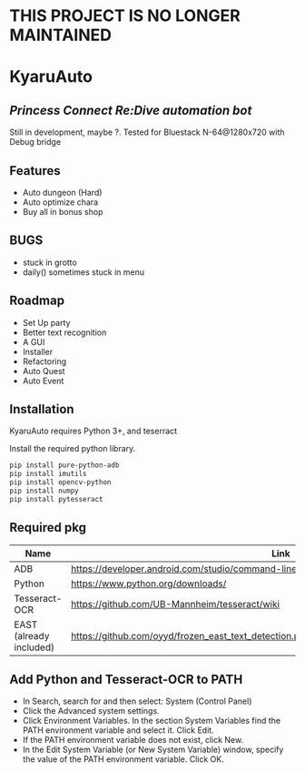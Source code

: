 # THIS PROJECT IS NO LONGER MAINTAINED
# KyaruAuto
## _Princess Connect Re:Dive automation bot_

Still in development, maybe ?. Tested for Bluestack N-64@1280x720 with Debug bridge


## Features
- Auto dungeon (Hard)
- Auto optimize chara
- Buy all in bonus shop

## BUGS
- stuck in grotto
- daily() sometimes stuck in menu

## Roadmap
- Set Up party
- Better text recognition
- A GUI
- Installer
- Refactoring
- Auto Quest
- Auto Event

## Installation
KyaruAuto requires Python 3+, and teserract

Install the required python library.
```sh
pip install pure-python-adb
pip install imutils
pip install opencv-python
pip install numpy
pip install pytesseract
```


## Required pkg

| Name | Link |
| ------ | ------ |
| ADB | https://developer.android.com/studio/command-line/adb |
| Python | https://www.python.org/downloads/ |
| Tesseract-OCR | https://github.com/UB-Mannheim/tesseract/wiki |
| EAST (already included) | https://github.com/oyyd/frozen_east_text_detection.pb/blob/master/frozen_east_text_detection.pb |


## Add Python and Tesseract-OCR to PATH
- In Search, search for and then select: System (Control Panel)
- Click the Advanced system settings.
- Click Environment Variables. In the section System Variables find the PATH environment variable and select it. Click Edit. 
- If the PATH environment variable does not exist, click New.
- In the Edit System Variable (or New System Variable) window, specify the value of the PATH environment variable. Click OK. 
